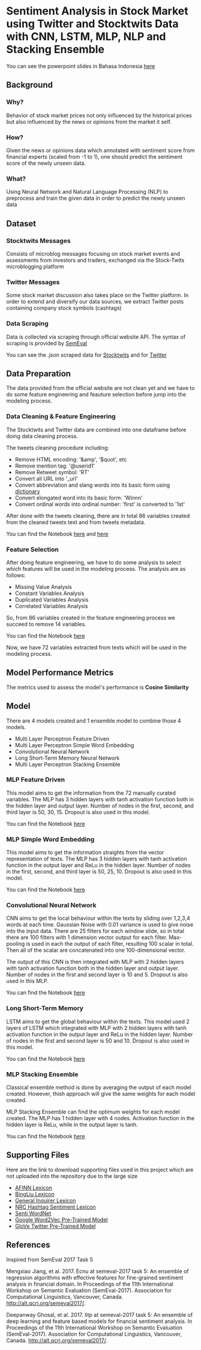 # Sentiment Analysis in Stock Market using Twitter and Stocktwits Data with CNN, LSTM, MLP, NLP and Stacking Ensemble

You can see the powerpoint slides in Bahasa Indonesia [here](https://github.com/louisowen6/NLP_Stacking_Ensemble/blob/master/PPT.pptx)

## Background

### Why?

Behavior of stock market prices not only influenced by the historical prices but also influenced by the news or opinions from the market it self. 

### How?

Given the news or opinions data which annotated with sentiment score from financial experts (scaled from -1 to 1), one should predict the sentiment score of the newly unseen data.

### What?

Using Neural Network and Natural Language Processing (NLP) to preprocess and train the given data in order to predict the newly unseen data

## Dataset

### Stocktwits Messages

Consists of microblog messages focusing on stock market events and assessments from investors and traders, exchanged via the Stock-Twits microblogging platform 

### Twitter Messages

Some stock market discussion also takes place on the Twitter platform. In order to extend and diversify our data sources, we extract Twitter posts containing company stock symbols (cashtags) 

### Data Scraping

Data is collected via scraping through official website API. The syntax of scraping is provided by [SemEval](http://alt.qcri.org/semeval2017/task5/)

You can see the .json scraped data for [Stocktwits](Raw%20Data/Microblog_Trainingdata-stocktwits_full.json) and for [Twitter](Raw%20Data/Microblog_Trainingdata-twitter_full.json)

## Data Preparation

The data provided from the official website are not clean yet and we have to do some feature engineering and feauture selection before jump into the modeling process. 

### Data Cleaning & Feature Engineering 

The Stocktwits and Twitter data are combined into one dataframe before doing data cleaning process. 

The tweets cleaning procedure including:
  - Remove HTML encoding: '&amp', '$quot', etc
  - Remove mention tag: '@userid1'
  - Remove Retweet symbol: 'RT'
  - Convert all URL into '_url'
  - Convert abbreviation and slang words into its basic form using [dictionary](https://github.com/louisowen6/NLP_Stacking_Ensemble/blob/master/Supporting_Files/emnlp_dict.txt)
  - Convert elongated word into its basic form: 'Winnn'
  - Convert ordinal words into ordinal number: 'first' is converted to '1st'

After done with the tweets cleaning, there are in total 86 variables created from the cleaned tweets text and from tweets metadata.

You can find the Notebook [here](https://github.com/louisowen6/NLP_Stacking_Ensemble/blob/master/Data%20Preparation/Feature_Engineering_and_Data_Cleaning.ipynb) and [here](https://github.com/louisowen6/NLP_Stacking_Ensemble/blob/master/Data%20Preparation/NER_Prep.ipynb)

### Feature Selection

After doing feature engineering, we have to do some analysis to select which features will be used in the modeling process. The analysis are as follows:
  - Missing Value Analysis
  - Constant Variables Analysis
  - Duplicated Variables Analysis
  - Correlated Variables Analysis
 
So, from 86 variables created in the feature engineering process we succeed to remove 14 variables.

You can find the Notebook [here](https://github.com/louisowen6/NLP_Stacking_Ensemble/blob/master/Data%20Preparation/Feature_Selection.ipynb)

Now, we have 72 variables extracted from texts which will be used in the modeling process.

## Model Performance Metrics

The metrics used to assess the model's performance is **Cosine Similarity** 

## Model

There are 4 models created and 1 ensemble model to combine those 4 models.
 - Multi Layer Perceptron Feature Driven
 - Multi Layer Perceptron Simple Word Embedding
 - Convolutional Neural Network
 - Long Short-Term Memory Neural Network
 - Multi Layer Perceptron Stacking Ensemble

### MLP Feature Driven

This model aims to get the information from the 72 manually curated variables. The MLP has 3 hidden layers with tanh activation function both in the hidden layer and output layer. Number of nodes in the first, second, and third layer is 50, 30, 15. Dropout is also used in this model.

You can find the Notebook [here](https://github.com/louisowen6/NLP_Stacking_Ensemble/blob/master/Model/MLP.ipynb)

### MLP Simple Word Embedding

This model aims to get the information straights from the vector representation of texts. The MLP has 3 hidden layers with tanh activation function in the output layer and ReLu in the hidden layer. Number of nodes in the first, second, and third layer is 50, 25, 10. Dropout is also used in this model.

You can find the Notebook [here](https://github.com/louisowen6/NLP_Stacking_Ensemble/blob/master/Model/MLP.ipynb)

### Convolutional Neural Network

CNN aims to get the local behaviour within the texts by sliding over 1,2,3,4 words at each time. Gaussian Noise with 0.01 variance is used to give noise into the input data. There are 25 filters for each window slide, so in total there are 100 filters with 1 dimension vector output for each filter. Max-pooling is used in each the output of each filter, resulting 100 scalar in total. Then all of the scalar are concatenated into one 100-dimensional vector. 

The output of this CNN is then integrated with MLP with 2 hidden layers with tanh activation function both in the hidden layer and output layer. Number of nodes in the first and second layer is 10 and 5. Dropout is also used in this MLP.

You can find the Notebook [here](https://github.com/louisowen6/NLP_Stacking_Ensemble/blob/master/Model/CNN_LSTM.ipynb)

### Long Short-Term Memory

LSTM aims to get the global behaviour within the texts. This model used 2 layers of LSTM which integrated with MLP with 2 hidden layers with tanh activation function in the output layer and ReLu in the hidden layer. Number of nodes in the first and second layer is 50 and 10. Dropout is also used in this model.

You can find the Notebook [here](https://github.com/louisowen6/NLP_Stacking_Ensemble/blob/master/Model/CNN_LSTM.ipynb)

### MLP Stacking Ensemble

Classical ensemble method is done by averaging the output of each model created. However, thish approach will give the same weights for each model created. 

MLP Stacking Ensemble can find the optimum weights for each model created. The MLP has 1 hidden layer with 4 nodes. Activation function in the hidden layer is ReLu, while in the output layer is tanh.

You can find the Notebook [here](https://github.com/louisowen6/NLP_Stacking_Ensemble/blob/master/Model/Ensemble.ipynb)

## Supporting Files

Here are the link to download supporting files used in this project which are not uploaded into the repository due to the large size
  - [AFINN Lexicon](http://corpustext.com/reference/sentiment_afinn.html)
  - [BingLiu Lexicon](https://www.cs.uic.edu/~liub/FBS/sentiment-analysis.html)
  - [General Inquirer Lexicon](http://www.wjh.harvard.edu/~inquirer/homecat.htm)
  - [NRC Hashtag Sentiment Lexicon](http://sentiment.nrc.ca/lexicons-for-research/)
  - [Senti WordNet](https://github.com/aesuli/sentiwordnet)
  - [Google Word2Vec Pre-Trained Model](https://drive.google.com/open?id=16A169DxZ-h9qU0i6rXCoSh_djkBWnd9V)
  - [GloVe Twitter Pre-Trained Model](https://drive.google.com/open?id=1p1IN9O_fpSQzPTFB5Y8CCOMXPIPU1WGV)

## References
Inspired from SemEval 2017 Task 5

Mengxiao Jiang, et al. 2017. Ecnu at semeval-2017 task 5: An ensemble of regression algorithms with effective features for fine-grained sentiment analysis in financial domain. In Proceedings of the 11th International Workshop on Semantic Evaluation (SemEval-2017). Association for Computational Linguistics, Vancouver, Canada. http://alt.qcri.org/semeval2017/.

Deepanway Ghosal, et al. 2017. Iitp at semeval-2017 task 5: An ensemble of deep learning and feature based models for financial sentiment analysis. In Proceedings of the 11th International Workshop on Semantic Evaluation (SemEval-2017). Association for Computational Linguistics, Vancouver, Canada. http://alt.qcri.org/semeval2017/.

